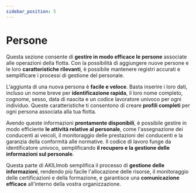 ```yaml
---
sidebar_position: 5
---
```


# Persone

Questa sezione consente di **gestire in modo efficace le persone** associate alle operazioni della flotta. Con la possibilità di aggiungere nuove persone e le loro **caratteristiche rilevanti**, è possibile mantenere registri accurati e semplificare i processi di gestione del personale.

L'aggiunta di una nuova persona è **facile e veloce**. Basta inserire i loro dati, incluso un nome breve per **identificazione rapida**, il loro nome completo, cognome, sesso, data di nascita e un codice lavoratore univoco per ogni individuo. Queste caratteristiche ti consentono di creare **profili completi** per ogni persona associata alla tua flotta.

Avendo queste informazioni **prontamente disponibili**, è possibile gestire in modo efficiente **le attività relative al personale**, come l'assegnazione dei conducenti ai veicoli, il monitoraggio delle prestazioni dei conducenti e la garanzia della conformità alle normative. Il codice di lavoro funge da identificatore univoco, semplificando **il recupero e la gestione delle informazioni sul personale**.
 
  
Questa parte di AKILImob semplifica il processo di **gestione delle informazioni**, rendendo più facile l'allocazione delle risorse, il monitoraggio delle certificazioni e della formazione, e garantisce una **comunicazione efficace** all'interno della vostra organizzazione.

